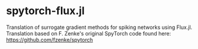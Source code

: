# spytorch-flux.jl
Translation of surrogate gradient methods for spiking networks using Flux.jl.
Translation based on F. Zenke's original SpyTorch code found here: https://github.com/fzenke/spytorch
